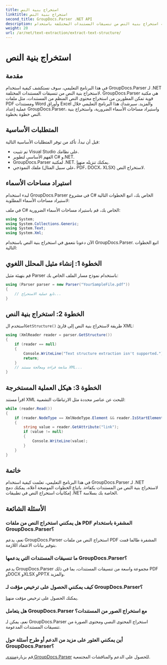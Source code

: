 ```yaml
---
title: استخراج بنية النص
linktitle: استخراج بنية النص
second_title: GroupDocs.Parser .NET API
description: تعرف على كيفية استخراج بنية النص من تنسيقات المستندات المختلفة باستخدام GroupDocs.Parser لـ .NET. برنامج تعليمي خطوة بخطوة مع أمثلة التعليمات البرمجية.
weight: 20
url: /ar/net/text-extraction/extract-text-structure/
---
```


# استخراج بنية النص

## مقدمة
في هذا البرنامج التعليمي، سوف نستكشف كيفية استخدام GroupDocs.Parser لـ .NET لاستخراج بنية النص من تنسيقات المستندات المختلفة. GroupDocs.Parser هي مكتبة قوية تمكن المطورين من استخراج محتوى النص المنظم من المستندات، مثل ملفات PDF ومستندات Word وأوراق Excel والمزيد. سيرشدك هذا البرنامج التعليمي خلال عملية إعداد GroupDocs.Parser، واستيراد مساحات الأسماء الضرورية، واستخراج بنية النص خطوة بخطوة.
## المتطلبات الأساسية
قبل أن نبدأ، تأكد من توفر المتطلبات الأساسية التالية:
- تم تثبيت Visual Studio على نظامك.
- الفهم الأساسي لتطوير C# و.NET.
-  GroupDocs.Parser لمكتبة .NET. يمكنك تنزيله من[هنا](https://releases.groupdocs.com/parser/net/).
- ملفك النموذجي (على سبيل المثال، PDF، DOCX، XLSX) لاستخراج النص.
## استيراد مساحات الأسماء
لبدء استخدام GroupDocs.Parser في مشروع C# الخاص بك، اتبع الخطوات التالية لاستيراد مساحات الأسماء المطلوبة:

في ملف C# الخاص بك، قم باستيراد مساحات الأسماء الضرورية:
```csharp
using System;
using System.Collections.Generic;
using System.Text;
using System.Xml;
```
الآن دعونا نتعمق في استخراج بنية النص باستخدام GroupDocs.Parser. اتبع الخطوات التالية:
## الخطوة 1: إنشاء مثيل المحلل اللغوي
قم بتهيئة مثيل Parser باستخدام نموذج مسار الملف الخاص بك:
```csharp
using (Parser parser = new Parser("YourSampleFile.pdf"))
{
    // تابع عملية الاستخراج...
}
```
## الخطوة 2: استخراج بنية النص
 استخدم ال`GetStructure()` طريقة لاستخراج بنية النص إلى قارئ XML:
```csharp
using (XmlReader reader = parser.GetStructure())
{
    if (reader == null)
    {
        Console.WriteLine("Text structure extraction isn't supported.");
        return;
    }
    // متابعة قراءة ومعالجة مستند XML...
}
```
## الخطوة 3: هيكل العملية المستخرجة
اقرأ مستند XML للبحث عن عناصر محددة مثل الارتباطات التشعبية:
```csharp
while (reader.Read())
{
    if (reader.NodeType == XmlNodeType.Element && reader.IsStartElement() && reader.Name.ToLowerInvariant() == "hyperlink")
    {
        string value = reader.GetAttribute("link");
        if (value != null)
        {
            Console.WriteLine(value);
        }
    }
}
```
## خاتمة
في هذا البرنامج التعليمي، تعلمت كيفية استخدام GroupDocs.Parser لـ .NET لاستخراج بنية النص من المستندات بكفاءة. باتباع الخطوات الموضحة أعلاه، يمكنك دمج إمكانيات استخراج النص في تطبيقات .NET الخاصة بك بسلاسة.

## الأسئلة الشائعة
### هل يمكنني استخراج النص من ملفات PDF المشفرة باستخدام GroupDocs.Parser؟
نعم، يدعم GroupDocs.Parser استخراج النص من ملفات PDF المشفرة طالما قمت بتوفير بيانات الاعتماد اللازمة.
### ما تنسيقات المستندات التي يدعمها GroupDocs.Parser؟
يدعم GroupDocs.Parser مجموعة واسعة من تنسيقات المستندات، بما في ذلك PDF وDOCX وXLSX وPPTX والمزيد.
### كيف يمكنني الحصول على ترخيص مؤقت لـ GroupDocs.Parser؟
 يمكنك الحصول على ترخيص مؤقت من[هنا](https://purchase.groupdocs.com/temporary-license/).
### هل يتعامل GroupDocs.Parser مع استخراج الصور من المستندات؟
نعم، يمكن لـ GroupDocs.Parser استخراج المحتوى النصي ومحتوى الصورة من تنسيقات المستندات المدعومة.
### أين يمكنني العثور على مزيد من الدعم أو طرح أسئلة حول GroupDocs.Parser؟
 قم بزيارة[منتدى GroupDocs.Parser](https://forum.groupdocs.com/c/parser/17) للحصول على الدعم والمناقشات المجتمعية.